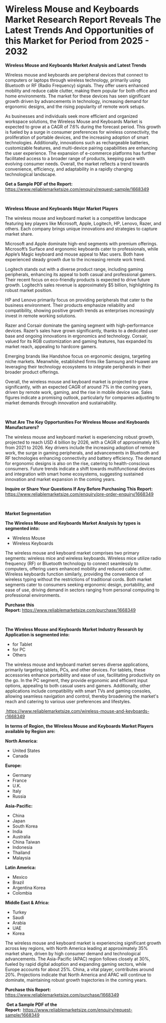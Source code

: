 <p><h1>Wireless Mouse and Keyboards Market Research Report Reveals The Latest Trends And Opportunities of this Market for Period from 2025 - 2032</h1></p><p><strong>Wireless Mouse and Keyboards Market Analysis and Latest Trends</strong></p>
<p><p>Wireless mouse and keyboards are peripheral devices that connect to computers or laptops through wireless technology, primarily using Bluetooth or RF (Radio Frequency) signals. They offer users enhanced mobility and reduce cable clutter, making them popular for both office and home environments. The market for these devices has seen significant growth driven by advancements in technology, increasing demand for ergonomic designs, and the rising popularity of remote work setups.</p><p>As businesses and individuals seek more efficient and organized workspace solutions, the Wireless Mouse and Keyboards Market is expected to grow at a CAGR of 7.6% during the forecast period. This growth is fueled by a surge in consumer preferences for wireless connectivity, the proliferation of portable devices, and the increasing adoption of smart technologies. Additionally, innovations such as rechargeable batteries, customizable features, and multi-device pairing capabilities are enhancing the user experience. The expansion of e-commerce platforms has further facilitated access to a broader range of products, keeping pace with evolving consumer needs. Overall, the market reflects a trend towards convenience, efficiency, and adaptability in a rapidly changing technological landscape.</p></p>
<p><strong>Get a Sample PDF of the Report:&nbsp;</strong> <a href="https://www.reliablemarketsize.com/enquiry/request-sample/1668349?utm_campaign=1103&utm_medium=2&utm_source=Github&utm_content=ia&utm_term=17042025&utm_id=wireless-mouse-and-keyboards">https://www.reliablemarketsize.com/enquiry/request-sample/1668349</a></p>
<p>&nbsp;</p>
<p><strong>Wireless Mouse and Keyboards Major Market Players</strong></p>
<p><p>The wireless mouse and keyboard market is a competitive landscape featuring key players like Microsoft, Apple, Logitech, HP, Lenovo, Razer, and others. Each company brings unique innovations and strategies to capture market share.</p><p>Microsoft and Apple dominate high-end segments with premium offerings. Microsoft’s Surface and ergonomic keyboards cater to professionals, while Apple’s Magic keyboard and mouse appeal to Mac users. Both have experienced steady growth due to the increasing remote work trend.</p><p>Logitech stands out with a diverse product range, including gaming peripherals, enhancing its appeal to both casual and professional gamers. Their recent focus on eco-friendly products is expected to drive future growth. Logitech’s sales revenue is approximately $5 billion, highlighting its robust market position.</p><p>HP and Lenovo primarily focus on providing peripherals that cater to the business environment. Their products emphasize reliability and compatibility, showing positive growth trends as enterprises increasingly invest in remote working solutions.</p><p>Razer and Corsair dominate the gaming segment with high-performance devices. Razer’s sales have grown significantly, thanks to a dedicated user base and ongoing innovations in ergonomics and technology. Corsair, valued for its RGB customization and gaming features, has expanded its market reach, appealing to hardcore gamers.</p><p>Emerging brands like Handshoe focus on ergonomic designs, targeting niche markets. Meanwhile, established firms like Samsung and Huawei are leveraging their technology ecosystems to integrate peripherals in their broader product offerings.</p><p>Overall, the wireless mouse and keyboard market is projected to grow significantly, with an expected CAGR of around 7% in the coming years, driven by remote work, gaming, and the rise in mobile device use. Sales figures indicate a promising outlook, particularly for companies adjusting to market demands through innovation and sustainability.</p></p>
<p>&nbsp;</p>
<p><strong>What Are The Key Opportunities For Wireless Mouse and Keyboards Manufacturers?</strong></p>
<p><p>The wireless mouse and keyboard market is experiencing robust growth, projected to reach USD 4 billion by 2026, with a CAGR of approximately 8% from 2021 to 2026. Key drivers include the increasing adoption of remote work, the surge in gaming peripherals, and advancements in Bluetooth and RF technologies enhancing connectivity and battery efficiency. The demand for ergonomic designs is also on the rise, catering to health-conscious consumers. Future trends indicate a shift towards multifunctional devices and integration with smart home ecosystems, suggesting sustained innovation and market expansion in the coming years.</p></p>
<p><strong>Inquire or Share Your Questions If Any Before Purchasing This Report:</strong> <a href="https://www.reliablemarketsize.com/enquiry/pre-order-enquiry/1668349?utm_campaign=1103&utm_medium=2&utm_source=Github&utm_content=ia&utm_term=17042025&utm_id=wireless-mouse-and-keyboards">https://www.reliablemarketsize.com/enquiry/pre-order-enquiry/1668349</a></p>
<p>&nbsp;</p>
<p><strong>Market Segmentation</strong></p>
<p><strong>The Wireless Mouse and Keyboards Market Analysis by types is segmented into:</strong></p>
<p><ul><li>Wireless Mouse</li><li>Wireless Keyboards</li></ul></p>
<p><p>The wireless mouse and keyboard market comprises two primary segments: wireless mice and wireless keyboards. Wireless mice utilize radio frequency (RF) or Bluetooth technology to connect seamlessly to computers, offering users enhanced mobility and reduced cable clutter. Wireless keyboards function similarly, providing the convenience of wireless typing without the restrictions of traditional cords. Both market segments cater to consumers seeking ergonomic design, portability, and ease of use, driving demand in sectors ranging from personal computing to professional environments.</p></p>
<p><strong>Purchase this Report:&nbsp;</strong><a href="https://www.reliablemarketsize.com/purchase/1668349?utm_campaign=1103&utm_medium=2&utm_source=Github&utm_content=ia&utm_term=17042025&utm_id=wireless-mouse-and-keyboards">https://www.reliablemarketsize.com/purchase/1668349</a></p>
<p>&nbsp;</p>
<p><strong>The Wireless Mouse and Keyboards Market Industry Research by Application is segmented into:</strong></p>
<p><ul><li>for Tablet</li><li>for PC</li><li>Others</li></ul></p>
<p><p>The wireless mouse and keyboard market serves diverse applications, primarily targeting tablets, PCs, and other devices. For tablets, these accessories enhance portability and ease of use, facilitating productivity on the go. In the PC segment, they provide ergonomic and efficient input options, appealing to both casual users and gamers. Additionally, other applications include compatibility with smart TVs and gaming consoles, allowing seamless navigation and control, thereby broadening the market's reach and catering to various user preferences and lifestyles.</p></p>
<p><a href="https://www.reliablemarketsize.com/wireless-mouse-and-keyboards-r1668349?utm_campaign=1103&utm_medium=2&utm_source=Github&utm_content=ia&utm_term=17042025&utm_id=wireless-mouse-and-keyboards">&nbsp;https://www.reliablemarketsize.com/wireless-mouse-and-keyboards-r1668349</a></p>
<p><strong>In terms of Region, the Wireless Mouse and Keyboards Market Players available by Region are:</strong></p>
<p>
    <p> <strong> North America: </strong>
        <ul>
            <li>United States</li>
            <li>Canada</li>
        </ul>
        </p> 
    <p> <strong> Europe: </strong>
        <ul>
            <li>Germany</li>
            <li>France</li>
            <li>U.K.</li>
            <li>Italy</li>
            <li>Russia</li>
        </ul>
        </p> 
    <p> <strong> Asia-Pacific: </strong>
        <ul>
            <li>China</li>
            <li>Japan</li>
            <li>South Korea</li>
            <li>India</li>
            <li>Australia</li>
            <li>China Taiwan</li>
            <li>Indonesia</li>
            <li>Thailand</li>
            <li>Malaysia</li>
        </ul>
        </p> 
    <p> <strong> Latin America: </strong>
        <ul>
            <li>Mexico</li>
            <li>Brazil</li>
            <li>Argentina Korea</li>
            <li>Colombia</li>
        </ul>
        </p> 
    <p> <strong> Middle East & Africa: </strong>
        <ul>
            <li>Turkey</li>
            <li>Saudi</li>
            <li>Arabia</li>
            <li>UAE</li>
            <li>Korea</li>
        </ul>
    </p>
    </p>
<p><p>The wireless mouse and keyboard market is experiencing significant growth across key regions, with North America leading at approximately 35% market share, driven by high consumer demand and technological advancements. The Asia-Pacific (APAC) region follows closely at 30%, fueled by rapid digital adoption and expanding gaming sectors, while Europe accounts for about 25%. China, a vital player, contributes around 20%. Projections indicate that North America and APAC will continue to dominate, maintaining robust growth trajectories in the coming years.</p></p>
<p><strong>Purchase this Report: </strong><a href="https://www.reliablemarketsize.com/purchase/1668349?utm_campaign=1103&utm_medium=2&utm_source=Github&utm_content=ia&utm_term=17042025&utm_id=wireless-mouse-and-keyboards">https://www.reliablemarketsize.com/purchase/1668349</a></p>
<p>&nbsp;<strong>Get a Sample PDF of the Report:&nbsp;&nbsp;</strong><a href="https://www.reliablemarketsize.com/enquiry/request-sample/1668349?utm_campaign=1103&utm_medium=2&utm_source=Github&utm_content=ia&utm_term=17042025&utm_id=wireless-mouse-and-keyboards">https://www.reliablemarketsize.com/enquiry/request-sample/1668349</a></p>
<p><strong></strong></p>
<p><p></p><p></p><p></p></p>